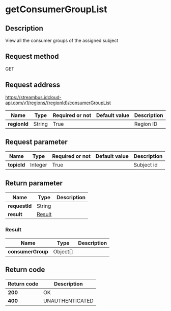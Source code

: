 # getConsumerGroupList


## Description
View all the consumer groups of the assigned subject

## Request method
GET

## Request address
https://streambus.jdcloud-api.com/v1/regions/{regionId}/consumerGroupList

|Name|Type|Required or not|Default value|Description|
|---|---|---|---|---|
|**regionId**|String|True||Region ID|

## Request parameter
|Name|Type|Required or not|Default value|Description|
|---|---|---|---|---|
|**topicId**|Integer|True||Subject id|


## Return parameter
|Name|Type|Description|
|---|---|---|
|**requestId**|String||
|**result**|[Result](##Result)||


### <a name="Result">Result</a>
|Name|Type|Description|
|---|---|---|
|**consumerGroup**|Object[]||

## Return code
|Return code|Description|
|---|---|
|**200**|OK|
|**400**|UNAUTHENTICATED|
